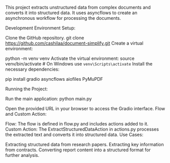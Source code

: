 This project extracts unstructured data from complex documents and converts it into structured data. It uses asyncflows to create an asynchronous workflow for processing the documents.

Development Environment Setup:

Clone the GitHub repository.
git clone https://github.com/cashilaa/document-simplify.git
Create a virtual environment:

python -m venv venv
Activate the virtual environment:
source venv/bin/activate  # On Windows use `venv\Scripts\activate`
Install the necessary dependencies:

pip install gradio asyncflows aiofiles PyMuPDF

Running the Project:

Run the main application:
python main.py

Open the provided URL in your browser to access the Gradio interface.
Flow and Custom Action:

Flow: The flow is defined in flow.py and includes actions added to it.
Custom Action: The ExtractStructuredDataAction in actions.py processes the extracted text and converts it into structured data.
Use Cases:

Extracting structured data from research papers.
Extracting key information from contracts.
Converting report content into a structured format for further analysis.
